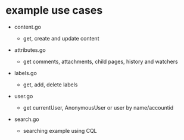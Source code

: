 # example use cases

- content.go
  - get, create and update content

- attributes.go
  - get comments, attachments, child pages, history and watchers

- labels.go
  - get, add, delete labels

- user.go
  - get currentUser, AnonymousUser or user by name/accountid

- search.go
  - searching example using CQL
